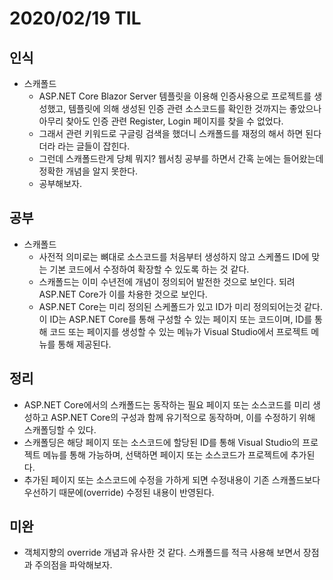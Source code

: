 # 2020/02/19 TIL

## 인식
- 스캐폴드
   - ASP.NET Core Blazor Server 템플릿을 이용해 인증사용으로 프로젝트를 생성했고, 템플릿에 의해 생성된 인증 관련 소스코드를 확인한 것까지는 좋았으나 아무리 찾아도 인증 관련 Register, Login 페이지를 찾을 수 없었다.
   - 그래서 관련 키워드로 구글링 검색을 했더니 스캐폴드를 재정의 해서 하면 된다더라 라는 글들이 잡힌다.
   - 그런데 스캐폴드란게 당체 뭐지? 웹서칭 공부를 하면서 간혹 눈에는 들어왔는데 정확한 개념을 알지 못한다.
   - 공부해보자.

## 공부
- 스캐폴드
   - 사전적 의미로는 뼈대로 소스코드를 처음부터 생성하지 않고 스케폴드 ID에 맞는 기본 코드에서 수정하여 확장할 수 있도록 하는 것 같다.
   - 스캐폴드는 이미 수년전에 개념이 정의되어 발전한 것으로 보인다. 되려 ASP.NET Core가 이를 차용한 것으로 보인다.
   - ASP.NET Core는 미리 정의된 스케폴드가 있고 ID가 미리 정의되어는것 같다. 이 ID는 ASP.NET Core를 통해 구성할 수 있는 페이지 또는 코드이며, ID를 통해 코드 또는 페이지를 생성할 수 있는 메뉴가 Visual Studio에서 프로젝트 메뉴를 통해 제공된다.

## 정리
   - ASP.NET Core에서의 스캐폴드는 동작하는 필요 페이지 또는 소스코드를 미리 생성하고 ASP.NET Core의 구성과 함께 유기적으로 동작하며, 이를 수정하기 위해 스캐폴딩할 수 있다.
   - 스캐폴딩은 해당 페이지 또는 소스코드에 할당된 ID를 통해 Visual Studio의 프로젝트 메뉴를 통해 가능하며, 선택하면 페이지 또는 소스코드가 프로젝트에 추가된다.
   - 추가된 페이지 또는 소스코드에 수정을 가하게 되면 수정내용이 기존 스캐폴드보다 우선하기 때문에(override) 수정된 내용이 반영된다.

## 미완
   - 객체지향의 override 개념과 유사한 것 같다. 스캐폴드를 적극 사용해 보면서 장점과 주의점을 파악해보자.
